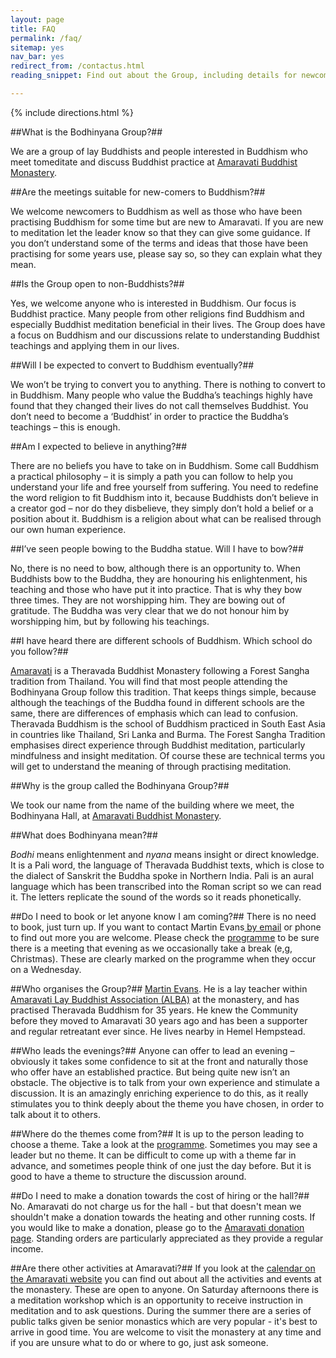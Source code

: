 ```yaml
---
layout: page
title: FAQ
permalink: /faq/
sitemap: yes
nav_bar: yes
redirect_from: /contactus.html
reading_snippet: Find out about the Group, including details for newcomers and driving directions for getting to the Bodhinyana Hall at Amaravati Buddhist Monastery.

---
```


{% include directions.html %}


##What is the Bodhinyana Group?##
  
 We are a group of lay Buddhists and people interested in Buddhism who meet tomeditate and discuss Buddhist practice at <a href="http://www.amaravati.org/visiting/getting-here/">Amaravati Buddhist Monastery</a>.
 
##Are the meetings suitable for new-comers to Buddhism?##

We welcome newcomers to Buddhism as well as those who have been practising Buddhism for some time but are new to Amaravati. If you are new to meditation let the leader know so that they can give some guidance. If you don’t understand some of the terms and ideas that those have been practising for some years use, please say so, so they can explain what they mean.

##Is the Group open to non-Buddhists?##
  
Yes, we welcome anyone who is interested in Buddhism. Our focus is Buddhist practice. Many people from other religions find Buddhism and especially Buddhist meditation beneficial in their lives. The Group does have a focus on Buddhism and our discussions relate to understanding Buddhist teachings and applying them in our lives. 
  
 
##Will I be expected to convert to Buddhism eventually?##
 
We won’t be trying to convert you to anything. There is nothing to convert to in Buddhism. Many people who value the Buddha’s teachings highly have found that they changed their lives do not call themselves Buddhist. You don’t need to become a ‘Buddhist’ in order to practice the Buddha’s teachings – this is enough. 
 
 
##Am I expected to believe in anything?##
 
There are no beliefs you have to take on in Buddhism. Some call Buddhism a practical philosophy – it is simply a path you can follow to help you understand your life and free yourself from suffering. You need to redefine the word religion to fit Buddhism into it, because Buddhists don’t believe in a creator god – nor do they disbelieve, they simply don’t hold a belief or a position about it. Buddhism is a religion about what can be realised through our own human experience.
 
 
##I’ve seen people bowing to the Buddha statue. Will I have to bow?##
 
No, there is no need to bow, although there is an opportunity to. When Buddhists bow to the Buddha, they are honouring his enlightenment, his teaching and those who have put it into practice. That is why they bow three times. They are not worshipping him. They are bowing out of gratitude. The Buddha was very clear that we do not honour him by worshipping him, but by following his teachings.
 
 
##I have heard there are different schools of Buddhism. Which school do you follow?##
 
<a href="http://www.amaravati.org/">Amaravati</a> is a Theravada Buddhist Monastery following a Forest Sangha tradition from Thailand. You will find that most people attending the Bodhinyana Group follow this tradition. That keeps things simple, because although the teachings of the Buddha found in different schools are the same, there are differences of emphasis which can lead to confusion. Theravada Buddhism is the school of Buddhism practiced in South East Asia in countries like Thailand, Sri Lanka and Burma. The Forest Sangha Tradition emphasises direct experience through Buddhist meditation, particularly mindfulness and insight meditation. Of course these are technical terms you will get to understand the meaning of through practising meditation. 
 
##Why is the group called the Bodhinyana Group?##
 
We took our name from the name of the building where we meet, the Bodhinyana Hall, at <a href="http://www.amaravati.org/">Amaravati Buddhist Monastery</a>. 
 
##What does Bodhinyana mean?##
 
<i>Bodhi</i> means enlightenment and <i>nyana</i> means insight or direct knowledge. It is a Pali word, the language of Theravada Buddhist texts, which is close to the dialect of Sanskrit the Buddha spoke in Northern India. Pali is an aural language which has been transcribed into the Roman script so we can read it. The letters replicate the sound of the words so it reads phonetically. 
 
##Do I need to book or let anyone know I am coming?##
There is no need to book, just turn up. If you want to contact Martin Evans<a href="mailto:martin.evans350@ntlworld.com"> by email</a> or phone to find out more you are welcome. Please check the <a href="../programme/">programme</a> to be sure there is a meeting that evening as we occasionally take a break (e,g, Christmas). These are clearly marked on the programme when they occur on a Wednesday. 
 
##Who organises the Group?##
<a href="../aboutus/#martin-evans">Martin Evans</a>. He is a lay teacher within <a href="http://www.buddhacommunity.net/">Amaravati Lay Buddhist Association (ALBA)</a> at the monastery, and has practised Theravada Buddhism for 35 years. He knew the Community before they moved to Amaravati 30 years ago and has been a supporter and regular retreatant ever since. He lives nearby in Hemel Hempstead. 
 
##Who leads the evenings?##
Anyone can offer to lead an evening – obviously it takes some confidence to sit at the front and naturally those who offer have an established practice. But being quite new isn’t an obstacle. The objective is to talk from your own experience and stimulate a discussion. It is an amazingly enriching experience to do this, as it really stimulates you to think deeply about the theme you have chosen, in order to talk about it to others.
 
##Where do the themes come from?##
It is up to the person leading to choose a theme. Take a look at the <a href="../programme/">programme</a>. Sometimes you may see a leader but no theme. It can be difficult to come up with a theme far in advance, and sometimes people think of one just the day before. But it is good to have a theme to structure the discussion around. 

##Do I need to make a donation towards the cost of hiring or the hall?##
No. Amaravati do not charge us for the hall - but that doesn't mean we shouldn't make a donation towards the heating and other running costs. If you would like to make a donation, please go to the <a href="http://www.amaravati.org/support/donations/">Amaravati donation page</a>. Standing orders are particularly appreciated as they provide a regular income.

##Are there other activities at Amaravati?##
If you look at the <a href="http://www.amaravati.org/calendar/">calendar on the Amaravati website</a> you can find out about all the activities and events at the monastery. These are open to anyone. On Saturday afternoons there is a meditation workshop which is an opportunity to receive instruction in meditation and to ask questions. During the summer there are a series of public talks given be senior monastics which are very popular - it's best to arrive in good time. You are welcome to visit the monastery at any time and if you are unsure what to do or where to go, just ask someone. 
